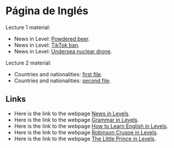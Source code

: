 # Página de Inglés

Lecture 1 material:
* News in Level: <a href="https://donboscochacas.github.io/english/lecture1/1.powdered_beer.pdf" class="image fit"><img src="images/marr_pic.jpg" alt="">Powdered beer</a>.
* News in Level: <a href="https://donboscochacas.github.io/english/lecture1/2.tiktok_ban.pdf" class="image fit"><img src="images/marr_pic.jpg" alt="">TikTok ban</a>.
* News in Level: <a href="https://donboscochacas.github.io/english/lecture1/3.undersea_nuclear_drone.pdf" class="image fit"><img src="images/marr_pic.jpg" alt="">Undersea nuclear drone</a>.

Lecture 2 material:
* Countries and nationalities: <a href="https://donboscochacas.github.io/english/lecture2/countries-nationalities-1.pdf" class="image fit"><img src="images/marr_pic.jpg" alt="">first file</a>.
* Countries and nationalities: <a href="https://donboscochacas.github.io/english/lecture2/countries-nationalities-2.pdf" class="image fit"><img src="images/marr_pic.jpg" alt="">second file</a>.

## Links

* Here is the link to the webpage [News in Levels](https://www.newsinlevels.com/).
* Here is the link to the webpage [Grammar in Levels](https://www.grammarinlevels.com/).
* Here is the link to the webpage [How to Learn English in Levels](https://www.howtolearnenglishinlevels.com/).
* Here is the link to the webpage [Robinson Crusoe in Levels](https://www.robinsoncrusoeinlevels.com/).
* Here is the link to the webpage [The Little Prince in Levels](https://www.thelittleprinceinlevels.com/).
